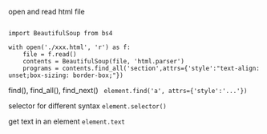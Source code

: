 open and read html file
```

import BeautifulSoup from bs4

with open('./xxx.html', 'r') as f:
    file = f.read()
    contents = BeautifulSoup(file, 'html.parser')
    programs = contents.find_all('section',attrs={'style':"text-align: unset;box-sizing: border-box;"})
```
  
find(), find_all(), find_next()
` element.find('a', attrs={'style':'...'})`

selector for different syntax
`element.selector()` 
  
get text in an element 
`element.text`

